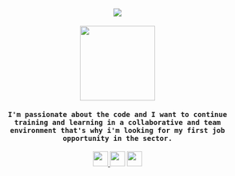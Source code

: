 <h1 align="center">
  <a href="https://git.io/typing-svg">
    <img src="https://readme-typing-svg.herokuapp.com?duration=5013&color=342AB8&center=true&vCenter=true&lines=Hello+World!+I'm+Alejandra+;a+Juuunior+Front-end+Dev;Nice+to+meet+you+">
  </a>
</h1>

<p align="center">
  <img width="150" src="https://media.giphy.com/media/jIgXf4hgbHCeKiXpvt/giphy.gif">
</p>

<h4 align="center"><samp>I'm passionate about the code and I want to continue training and learning in a collaborative and team environment that's why i'm looking for my first job opportunity in the sector.</samp></h4>

<p align="center">
<a href= "https://www.linkedin.com/in/alejandra-diaz-u/" target="_blank"><img src="https://img.icons8.com/linkedin"width="30px"/>
</a>
<a href="mailto:francys.diazurribarri@gmail.com" target="_blank"><img src="https://img.icons8.com/gmail"width="30px"/></a>
<a href= "https://twitter.com/alexdiaur" target="_blank"><img src="https://img.icons8.com/twitter" width="30px"/></a>

</p>
